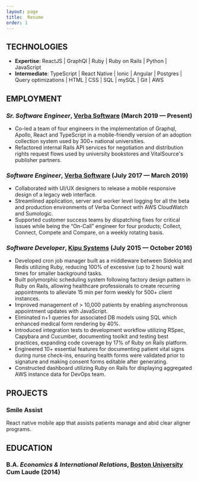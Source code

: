 ```yaml
---
layout: page
title:  Resume
order: 1
---
```

<!-- Full-stack engineer passionate about mission-driven software.  -->
## TECHNOLOGIES

  - **Expertise**:
   ReactJS |  GraphQl | Ruby | Ruby on Rails | Python | JavaScript
  - **Intermediate**:
    TypeScript | React Native | Ionic | Angular | Postgres | Query optimizations | HTML | CSS | SQL | mySQL | Git | AWS

## EMPLOYMENT

### *Sr. Software Engineer*, [Verba Software](https://www.verbasoftware.com/) (March 2019 — Present)
  - Co-led a team of four engineers in the implementation of Graphql, Apollo, React and TypeScript in a mobile-friendly version of an adoption collection system used by 300+ national universities.
  - Refactored internal Rails API services for negotiation and distribution rights request flows used by university bookstores and VitalSource's publisher partners.

### *Software Engineer*, [Verba Software](https://www.verbasoftware.com/) (July 2017 — March 2019)
  - Collaborated with UI/UX designers  to release a mobile responsive design of a legacy web interface.
  - Streamlined application, server and worker level logging for all the beta and production environments of Verba Connect with AWS CloudWatch and Sumologic.
  - Supported customer success teams by dispatching fixes for critical issues while being the “On-Call” engineer for four products; Collect, Connect, Compete and Compare, on a weekly rotating basis.

### *Software Developer*, [Kipu Systems](http://kipusystems.com/) (July 2015 — October 2016)
  - Developed cron job manager built as a middleware between Sidekiq and Redis utilizing Ruby, reducing 100% of excessive (up to 2 hours) wait times for smaller background tasks.
  - Built polymorphic scheduling system following factory design pattern in Ruby on Rails, allowing healthcare professionals to create recurring appointments to alleviate 15 min per form weekly for 500+ client instances.
  - Improved management of > 10,000 patients by enabling asynchronous appointment updates with JavaScript.
  - Eliminated n+1 queries for associated DB models using SQL which enhanced medical form rendering by 40%.
  - Introduced integration tests to development workflow utilizing RSpec, Capybara and Cucumber, documenting toolkit and testing best practices, expanding code coverage by 17% of Ruby on Rails platform.
  - Engineered 10+ essential features for documenting patient vital signs during nurse check-ins, ensuring health forms were validated prior to signature and making consent forms editable after generating.
  - Constructed dashboard utilizing Ruby on Rails for displaying aggregated AWS instance data for DevOps team.


## PROJECTS

### Smile Assist
React native mobile app that assists patients manage and abid clear aligner programs. 

## EDUCATION

### B.A. *Economics & International Relations*, [Boston University](http://www.bu.edu/) Cum Laude (2014)

